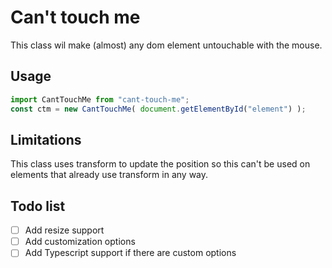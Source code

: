 # Can't touch me
This class wil make (almost) any dom element untouchable with the mouse.

## Usage

```js
import CantTouchMe from "cant-touch-me";
const ctm = new CantTouchMe( document.getElementById("element") );
```

## Limitations
This class uses transform to update the position so this can't be used on elements that already use transform in any way.

## Todo list
- [ ] Add resize support
- [ ] Add customization options
- [ ] Add Typescript support if there are custom options
